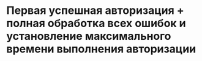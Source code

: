 # Первая успешная авторизация + полная обработка всех ошибок и установление максимального времени выполнения авторизации